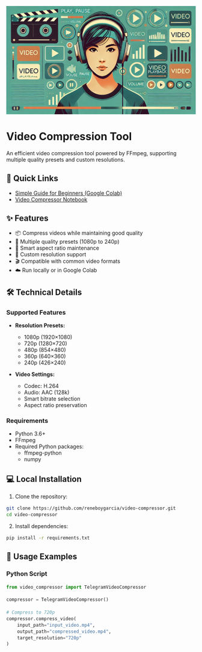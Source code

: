 <p align="center">
    <img src="image/banner.webp" alt="Banner">
</p>

# Video Compression Tool

An efficient video compression tool powered by FFmpeg, supporting multiple quality presets and custom resolutions.

## 🚀 Quick Links

- [Simple Guide for Beginners (Google Colab)](COLAB_GUIDE.md)
- [Video Compressor Notebook](video_compressor.ipynb)

## ✨ Features

- 📦 Compress videos while maintaining good quality
- 🎯 Multiple quality presets (1080p to 240p)
- 📐 Smart aspect ratio maintenance
- 🔧 Custom resolution support
- 🎬 Compatible with common video formats
- ☁️ Run locally or in Google Colab

## 🛠️ Technical Details

### Supported Features

- **Resolution Presets:**
  - 1080p (1920×1080)
  - 720p (1280×720)
  - 480p (854×480)
  - 360p (640×360)
  - 240p (426×240)

- **Video Settings:**
  - Codec: H.264
  - Audio: AAC (128k)
  - Smart bitrate selection
  - Aspect ratio preservation

### Requirements

- Python 3.6+
- FFmpeg
- Required Python packages:
  - ffmpeg-python
  - numpy

## 💻 Local Installation

1. Clone the repository:
```bash
git clone https://github.com/reneboygarcia/video-compressor.git
cd video-compressor
```

2. Install dependencies:
```bash
pip install -r requirements.txt
```

## 📖 Usage Examples

### Python Script
```python
from video_compressor import TelegramVideoCompressor

compressor = TelegramVideoCompressor()

# Compress to 720p
compressor.compress_video(
    input_path="input_video.mp4",
    output_path="compressed_video.mp4",
    target_resolution="720p"
)
```
